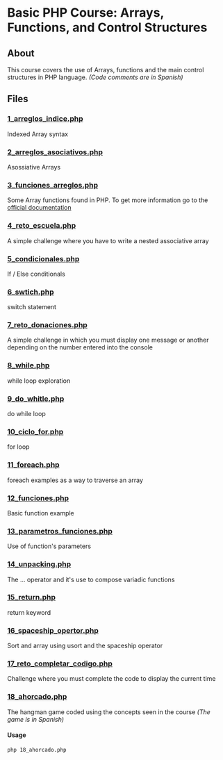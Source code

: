 # Basic PHP Course: Arrays, Functions, and Control Structures

## About

This course covers the use of Arrays, functions and the main control structures in PHP language. _(Code comments are in Spanish)_

## Files

### [1_arreglos_indice.php](1_arreglos_indice.php)

Indexed Array syntax

### [2_arreglos_asociativos.php](2_arreglos_asociativos.php)

Asossiative Arrays

### [3_funciones_arreglos.php](3_funciones_arreglos.php)

Some Array functions found in PHP. To get more information go to the [official documentation](https://www.php.net/manual/en/ref.array.php)

### [4_reto_escuela.php](4_reto_escuela.php)

A simple challenge where you have to write a nested associative array

### [5_condicionales.php](5_condicionales.php)

If / Else conditionals

### [6_swtich.php](6_swtich.php)

switch statement

### [7_reto_donaciones.php](7_reto_donaciones.php)

A simple challenge in which you must display one message or another depending on the number entered into the console

### [8_while.php](8_while.php)

while loop exploration

### [9_do_whitle.php](9_do_whitle.php)

do while loop

### [10_ciclo_for.php](10_ciclo_for.php)

for loop

### [11_foreach.php](11_foreach.php)

foreach examples as a way to traverse an array

### [12_funciones.php](12_funciones.php)

Basic function example

### [13_parametros_funciones.php](13_parametros_funciones.php)

Use of function's parameters

### [14_unpacking.php](14_unpacking.php)

The ... operator and it's use to compose variadic functions

### [15_return.php](15_return.php)

return keyword

### [16_spaceship_opertor.php](16_spaceship_opertor.php)

Sort and array using usort and the spaceship operator

### [17_reto_completar_codigo.php](17_reto_completar_codigo.php)

Challenge where you must complete the code to display the current time

### [18_ahorcado.php](18_ahorcado.php)

The hangman game coded using the concepts seen in the course _(The game is in Spanish)_

#### Usage

```
php 18_ahorcado.php
```
